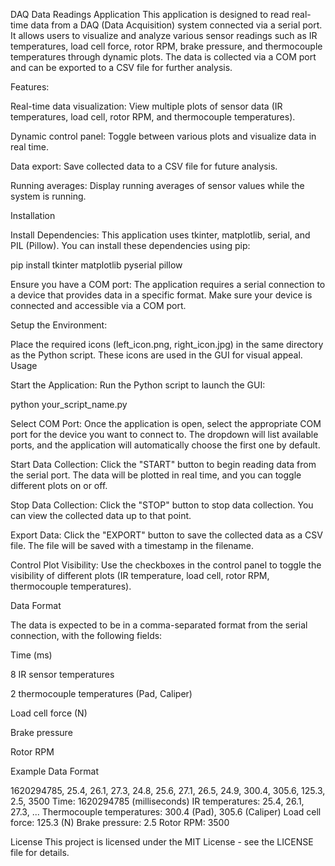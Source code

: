 DAQ Data Readings Application
This application is designed to read real-time data from a DAQ (Data Acquisition) system connected via a serial port. It allows users to visualize and analyze various sensor readings such as IR temperatures, load cell force, rotor RPM, brake pressure, and thermocouple temperatures through dynamic plots. The data is collected via a COM port and can be exported to a CSV file for further analysis.

Features:

Real-time data visualization: View multiple plots of sensor data (IR temperatures, load cell, rotor RPM, and thermocouple temperatures).

Dynamic control panel: Toggle between various plots and visualize data in real time.

Data export: Save collected data to a CSV file for future analysis.

Running averages: Display running averages of sensor values while the system is running.

Installation

Install Dependencies: This application uses tkinter, matplotlib, serial, and PIL (Pillow). You can install these dependencies using pip:


pip install tkinter matplotlib pyserial pillow

Ensure you have a COM port: The application requires a serial connection to a device that provides data in a specific format. Make sure your device is connected and accessible via a COM port.

Setup the Environment:

Place the required icons (left_icon.png, right_icon.jpg) in the same directory as the Python script. These icons are used in the GUI for visual appeal.
Usage

Start the Application: Run the Python script to launch the GUI:

python your_script_name.py

Select COM Port: Once the application is open, select the appropriate COM port for the device you want to connect to. The dropdown will list available ports, and the application will automatically choose the first one by default.

Start Data Collection: Click the "START" button to begin reading data from the serial port. The data will be plotted in real time, and you can toggle different plots on or off.

Stop Data Collection: Click the "STOP" button to stop data collection. You can view the collected data up to that point.

Export Data: Click the "EXPORT" button to save the collected data as a CSV file. The file will be saved with a timestamp in the filename.

Control Plot Visibility: Use the checkboxes in the control panel to toggle the visibility of different plots (IR temperature, load cell, rotor RPM, thermocouple temperatures).

Data Format

The data is expected to be in a comma-separated format from the serial connection, with the following fields:

Time (ms)

8 IR sensor temperatures

2 thermocouple temperatures (Pad, Caliper)

Load cell force (N)

Brake pressure

Rotor RPM

Example Data Format

1620294785, 25.4, 26.1, 27.3, 24.8, 25.6, 27.1, 26.5, 24.9, 300.4, 305.6, 125.3, 2.5, 3500
Time: 1620294785 (milliseconds)
IR temperatures: 25.4, 26.1, 27.3, ...
Thermocouple temperatures: 300.4 (Pad), 305.6 (Caliper)
Load cell force: 125.3 (N)
Brake pressure: 2.5
Rotor RPM: 3500


License
This project is licensed under the MIT License - see the LICENSE file for details.

